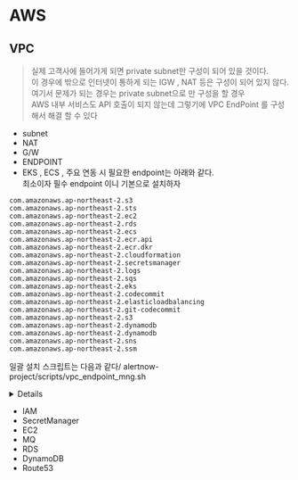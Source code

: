 # AWS

## VPC
>
> 실제 고객사에 들어가게 되면 private subnet만 구성이 되어 있을 것이다. \
> 이 경우에 밖으로 인터넷이 통하게 되는 IGW , NAT 등은 구성이 되어 있지 않다. \
> 여기서 문제가 되는 경우는 private subnet으로 만 구성을 할 경우 \
> AWS 내부 서비스도 API 호출이 되지 않는데 그렇기에 VPC EndPoint 를 구성 해서 해결 할 수 있다

- subnet
- NAT
- G/W
- ENDPOINT
- EKS , ECS , 주요 연동 시 필요한 endpoint는 아래와 같다.\
  최소이자 필수 endpoint 이니 기본으로 설치하자

```
com.amazonaws.ap-northeast-2.s3
com.amazonaws.ap-northeast-2.sts
com.amazonaws.ap-northeast-2.ec2
com.amazonaws.ap-northeast-2.rds
com.amazonaws.ap-northeast-2.ecs
com.amazonaws.ap-northeast-2.ecr.api
com.amazonaws.ap-northeast-2.ecr.dkr
com.amazonaws.ap-northeast-2.cloudformation
com.amazonaws.ap-northeast-2.secretsmanager
com.amazonaws.ap-northeast-2.logs
com.amazonaws.ap-northeast-2.sqs
com.amazonaws.ap-northeast-2.eks
com.amazonaws.ap-northeast-2.codecommit
com.amazonaws.ap-northeast-2.elasticloadbalancing
com.amazonaws.ap-northeast-2.git-codecommit
com.amazonaws.ap-northeast-2.s3
com.amazonaws.ap-northeast-2.dynamodb
com.amazonaws.ap-northeast-2.dynamodb
com.amazonaws.ap-northeast-2.sns
com.amazonaws.ap-northeast-2.ssm
```

일괄 설치 스크립트는 다음과  같다/
alertnow-project/scripts/vpc_endpoint_mng.sh

<details>

```bash
#!/bin/bash



export service_names=(
com.amazonaws.ap-northeast-2.s3 
com.amazonaws.ap-northeast-2.sts
com.amazonaws.ap-northeast-2.ec2
com.amazonaws.ap-northeast-2.rds
com.amazonaws.ap-northeast-2.ecs
com.amazonaws.ap-northeast-2.ecr.api
com.amazonaws.ap-northeast-2.ecr.dkr
com.amazonaws.ap-northeast-2.cloudformation
com.amazonaws.ap-northeast-2.secretsmanager
com.amazonaws.ap-northeast-2.logs
com.amazonaws.ap-northeast-2.sqs
com.amazonaws.ap-northeast-2.eks
com.amazonaws.ap-northeast-2.codecommit
com.amazonaws.ap-northeast-2.elasticloadbalancing
com.amazonaws.ap-northeast-2.git-codecommit
com.amazonaws.ap-northeast-2.s3
com.amazonaws.ap-northeast-2.dynamodb
com.amazonaws.ap-northeast-2.dynamodb
com.amazonaws.ap-northeast-2.sns
com.amazonaws.ap-northeast-2.ssm
)

#vpc-id , subnetid, security group은 수작업으로 기입!

for svc_name in  ${service_names[@]}  
do
aws ec2 create-vpc-endpoint  \
--subnet-ids subnet-01e8f39bc63ff2723  subnet-0947044bb30ff3138 \
--vpc-id vpc-03f938d63b3dc31d2  \
--service-name  ${svc_name}  \
--vpc-endpoint-type Interface  \
--security-group-id sg-0da577e13607dfa16  
done
```

</details>

- IAM
- SecretManager
- EC2
- MQ
- RDS
- DynamoDB
- Route53
